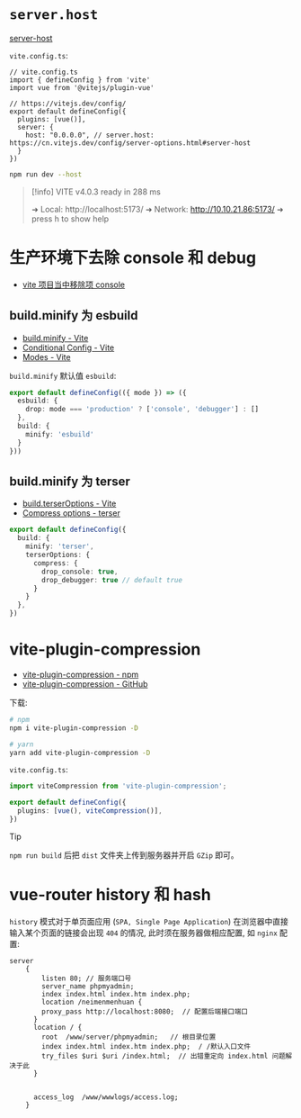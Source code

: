 # `server.host`

[server-host](https://cn.vitejs.dev/config/server-options.html#server-host)

`vite.config.ts`:

```
// vite.config.ts
import { defineConfig } from 'vite'
import vue from '@vitejs/plugin-vue'

// https://vitejs.dev/config/
export default defineConfig({
  plugins: [vue()],
  server: {
    host: "0.0.0.0", // server.host: https://cn.vitejs.dev/config/server-options.html#server-host
  }
})
```

```bash
npm run dev --host
```

> [!info]
> VITE v4.0.3  ready in 288 ms
> 
>   ➜  Local:   http://localhost:5173/
>   ➜  Network: http://10.10.21.86:5173/
>   ➜  press h to show help

# 生产环境下去除 console 和 debug

- [vite 项目当中移除项 console](https://zhuanlan.zhihu.com/p/610491428)

## build.minify 为 esbuild

- [build.minify - Vite](https://vitejs.dev/config/build-options.html#build-minify)
- [Conditional Config - Vite](https://vitejs.dev/config/#conditional-config)
- [Modes - Vite](https://vitejs.dev/guide/env-and-mode.html#modes)

`build.minify` 默认值 `esbuild`:

```ts
export default defineConfig(({ mode }) => ({
  esbuild: {
    drop: mode === 'production' ? ['console', 'debugger'] : []
  },
  build: {
    minify: 'esbuild'
  }
}))
```

## build.minify 为 terser

- [build.terserOptions - Vite](https://vitejs.dev/config/build-options.html#build-terseroptions)
- [Compress options - terser](https://terser.org/docs/api-reference#compress-options)

```ts
export default defineConfig({
  build: {
    minify: 'terser',
    terserOptions: {
      compress: {
        drop_console: true,
        drop_debugger: true // default true
      }
    }
  },
})
```

# vite-plugin-compression

- [vite-plugin-compression - npm](https://www.npmjs.com/package/vite-plugin-compression)
 - [vite-plugin-compression - GitHub](https://github.com/vbenjs/vite-plugin-compression)

下载:

```bash
# npm
npm i vite-plugin-compression -D

# yarn
yarn add vite-plugin-compression -D
```

`vite.config.ts`:

```ts
import viteCompression from 'vite-plugin-compression';

export default defineConfig({
  plugins: [vue(), viteCompression()],
})
```

> [!tip]
> `npm run build` 后把 `dist` 文件夹上传到服务器并开启 `GZip` 即可。

# vue-router history 和 hash

`history` 模式对于单页面应用 (`SPA, Single Page Application`) 在浏览器中直接输入某个页面的链接会出现 `404` 的情况, 此时须在服务器做相应配置, 如 `nginx` 配置:

```nginx
server
    {
        listen 80; // 服务端口号
        server_name phpmyadmin;
        index index.html index.htm index.php;
        location /neimenmenhuan {
        proxy_pass http://localhost:8080;  // 配置后端接口端口
      }
      location / {
        root  /www/server/phpmyadmin;   // 根目录位置
        index index.html index.htm index.php;  / /默认入口文件
        try_files $uri $uri /index.html;  // 出错重定向 index.html 问题解决于此  
      }
    

      access_log  /www/wwwlogs/access.log;
    }
```
